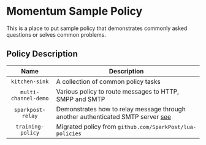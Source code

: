 # Momentum Sample Policy

This is a place to put sample policy that demonstrates commonly asked questions or solves common problems.

## Policy Description

| Name  | Description  |
|:-:|---|
| `kitchen-sink` | A collection of common policy tasks |
| `multi-channel-demo`  | Various policy to route messages to HTTP, SMPP and SMTP  |
| `sparkpost-relay`  | Demonstrates how to relay message through another authenticated SMTP server [see](https://support.messagesystems.com/docs/web-momo4/modules.outbound_smtp_auth.php) |
| `training-policy` | Migrated policy from `github.com/SparkPost/lua-policies` |

